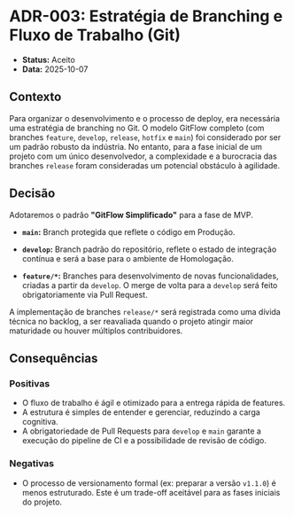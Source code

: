 # ADR-003: Estratégia de Branching e Fluxo de Trabalho (Git)

* **Status:** Aceito
* **Data:** 2025-10-07

## Contexto

Para organizar o desenvolvimento e o processo de deploy, era necessária uma estratégia de branching no Git. O modelo GitFlow completo (com branches `feature`, `develop`, `release`, `hotfix` e `main`) foi considerado por ser um padrão robusto da indústria. No entanto, para a fase inicial de um projeto com um único desenvolvedor, a complexidade e a burocracia das branches `release` foram consideradas um potencial obstáculo à agilidade.

## Decisão

Adotaremos o padrão **"GitFlow Simplificado"** para a fase de MVP.

* **`main`:** Branch protegida que reflete o código em Produção.

* **`develop`:** Branch padrão do repositório, reflete o estado de integração contínua e será a base para o ambiente de Homologação.

* **`feature/*`:** Branches para desenvolvimento de novas funcionalidades, criadas a partir da `develop`. O merge de volta para a `develop` será feito obrigatoriamente via Pull Request.

A implementação de branches `release/*` será registrada como uma dívida técnica no backlog, a ser reavaliada quando o projeto atingir maior maturidade ou houver múltiplos contribuidores.

## Consequências

### Positivas
* O fluxo de trabalho é ágil e otimizado para a entrega rápida de features.
* A estrutura é simples de entender e gerenciar, reduzindo a carga cognitiva.
* A obrigatoriedade de Pull Requests para `develop` e `main` garante a execução do pipeline de CI e a possibilidade de revisão de código.

### Negativas
* O processo de versionamento formal (ex: preparar a versão `v1.1.0`) é menos estruturado. Este é um trade-off aceitável para as fases iniciais do projeto.